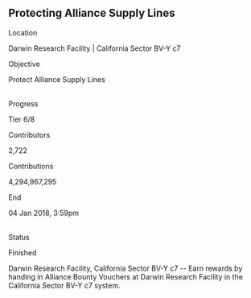 ## Protecting Alliance Supply Lines

Location

Darwin Research Facility \| California Sector BV-Y c7

Objective

Protect Alliance Supply Lines

\
Progress

Tier 6/8

Contributors

2,722

Contributions

4,294,967,295

End

04 Jan 2018, 3:59pm

\
Status

Finished

Darwin Research Facility, California Sector BV-Y c7 -- Earn rewards by
handing in Alliance Bounty Vouchers at Darwin Research Facility in the
California Sector BV-Y c7 system.
